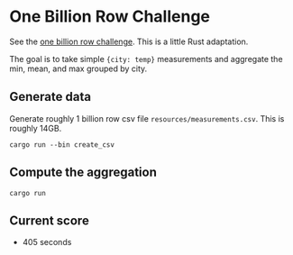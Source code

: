 # One Billion Row Challenge

See the [one billion row challenge](https://github.com/gunnarmorling/1brc/tree/main). This is a little Rust adaptation.

The goal is to take simple `{city: temp}` measurements and aggregate the min, mean, and max grouped by city.

## Generate data

Generate roughly 1 billion row csv file `resources/measurements.csv`. This is roughly 14GB.

```
cargo run --bin create_csv
```

## Compute the aggregation

```
cargo run
```

## Current score

- 405 seconds